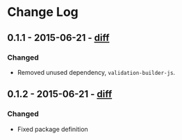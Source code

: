 # Change Log

## 0.1.1 - 2015-06-21 - [diff](https://github.com/adriano-di-giovanni/node-redis-keychain/compare/0.1.0...0.1.1)

### Changed

* Removed unused dependency, `validation-builder-js`.

## 0.1.2 - 2015-06-21 - [diff](https://github.com/adriano-di-giovanni/node-redis-keychain/compare/0.1.1...0.1.2)

### Changed

* Fixed package definition
